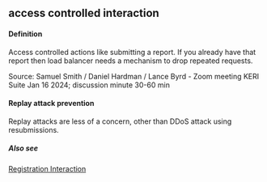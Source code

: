 ## access controlled interaction

<h4>Definition</h4><p>Access controlled actions like submitting a report. If you already have that report then load balancer needs a mechanism to drop repeated requests.</p><p>Source: Samuel Smith / Daniel Hardman / Lance Byrd - Zoom meeting KERI Suite Jan 16 2024; discussion minute 30-60 min</p><h4>Replay attack prevention</h4><p>Replay attacks are less of a concern, other than DDoS attack using resubmissions. </p><h5>Also see</h5><p><a href="registration-interaction">Registration Interaction</a></p>

